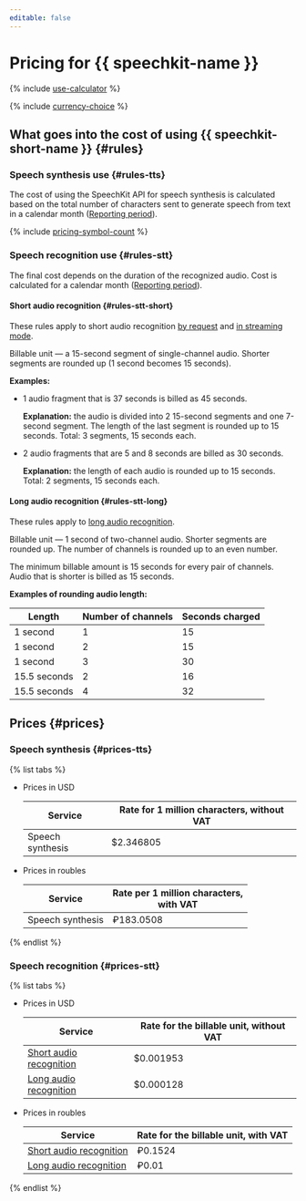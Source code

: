 ```yaml
---
editable: false
---
```

# Pricing for {{ speechkit-name }}

{% include [use-calculator](../_includes/pricing/use-calculator.md) %}

{% include [currency-choice](../_includes/pricing/currency-choice.md) %}

## What goes into the cost of using {{ speechkit-short-name }} {#rules}

### Speech synthesis use {#rules-tts}

The cost of using the SpeechKit API for speech synthesis is calculated based on the total number of characters sent to generate speech from text in a calendar month ([Reporting period](https://cloud.yandex.com/docs/billing/concepts/glossary)).

{% include [pricing-symbol-count](../_includes/pricing-symbol-count.md) %}

### Speech recognition use {#rules-stt}

The final cost depends on the duration of the recognized audio. Cost is calculated for a calendar month ([Reporting period](https://cloud.yandex.com/docs/billing/concepts/glossary)).

#### Short audio recognition {#rules-stt-short}

These rules apply to short audio recognition [by request](stt/request.md) and [in streaming mode](stt/streaming.md).

Billable unit — a 15-second segment of single-channel audio. Shorter segments are rounded up (1 second becomes 15 seconds).

**Examples:**

- 1 audio fragment that is 37 seconds is billed as 45 seconds.

    **Explanation:** the audio is divided into 2 15-second segments and one 7-second segment. The length of the last segment is rounded up to 15 seconds. Total: 3 segments, 15 seconds each.

- 2 audio fragments that are 5 and 8 seconds are billed as 30 seconds.

    **Explanation:** the length of each audio is rounded up to 15 seconds. Total: 2 segments, 15 seconds each.

#### Long audio recognition {#rules-stt-long}

These rules apply to [long audio recognition](stt/transcribation.md).

Billable unit — 1 second of two-channel audio. Shorter segments are rounded up. The number of channels is rounded up to an even number.

The minimum billable amount is 15 seconds for every pair of channels. Audio that is shorter is billed as 15 seconds.

**Examples of rounding audio length:**

| Length | Number of channels | Seconds charged |
| --- | --- | --- |
| 1 second | 1 | 15 |
| 1 second | 2 | 15 |
| 1 second | 3 | 30 |
| 15.5 seconds | 2 | 16 |
| 15.5 seconds | 4 | 32 |

## Prices {#prices}

### Speech synthesis {#prices-tts}

{% list tabs %}

- Prices in USD

  | Service | Rate for 1 million characters, without VAT |
  | ----- | ----- |
  | Speech synthesis | $2.346805 |

- Prices in roubles

  | Service | Rate per 1 million characters,<br/>with VAT |
  | ----- | ----- |
  | Speech synthesis | ₽183.0508 |

{% endlist %}

### Speech recognition {#prices-stt}

{% list tabs %}

- Prices in USD

  | Service | Rate for the billable unit, without VAT |
  | ----- | ----- |
  | [Short audio recognition](#rules-stt-short) | $0.001953 |
  | [Long audio recognition](#rules-stt-long) | $0.000128 |

- Prices in roubles

  | Service | Rate for the billable unit, with VAT |
  | ----- | ----- |
  | [Short audio recognition](#rules-stt-short) | ₽0.1524 |
  | [Long audio recognition](#rules-stt-long) | ₽0.01 |

{% endlist %}
